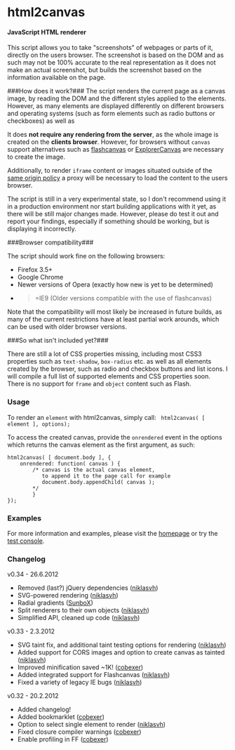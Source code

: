 html2canvas
===========

#### JavaScript HTML renderer ####
       
 This script allows you to take "screenshots" of webpages or parts of it, directly on the users browser. The screenshot is based on the DOM and as such may not be 100% accurate to the real representation as it does not make an actual screenshot, but builds the screenshot based on the information available on the page.


###How does it work?###
The script renders the current page as a canvas image, by reading the DOM and the different styles applied to the elements. However, as many elements are displayed differently on different browsers and operating systems (such as form elements such as radio buttons or checkboxes) as well as 

It does <b>not require any rendering from the server</b>, as the whole image is created on the <b>clients browser</b>. However, for browsers without <code>canvas</code> support alternatives such as <a href="http://flashcanvas.net/">flashcanvas</a> or <a href="http://excanvas.sourceforge.net/">ExplorerCanvas</a> are necessary to create the image. 

Additionally, to render <code>iframe</code> content or images situated outside of the <a href="http://en.wikipedia.org/wiki/Same_origin_policy">same origin policy</a> a proxy will be necessary to load the content to the users browser.

The script is still in a very experimental state, so I don't recommend using it in a production environment nor start building applications with it yet, as there will be still major changes made. However, please do test it out and report your findings, especially if something should be working, but is displaying it incorrectly.
        
###Browser compatibility###

The script should work fine on the following browsers:

* Firefox 3.5+
* Google Chrome 
* Newer versions of Opera (exactly how new is yet to be determined)
* >=IE9 (Older versions compatible with the use of flashcanvas)
        
Note that the compatibility will most likely be increased in future builds, as many of the current restrictions have at least partial work arounds, which can be used with older browser versions.

###So what isn't included yet?###
    
There are still a lot of CSS properties missing, including most CSS3 properties such as <code>text-shadow</code>, <code>box-radius</code> etc. as well as all elements created by the browser, such as radio and checkbox buttons and list icons. I will compile a full list of supported elements and CSS properties soon. 
 There is no support for <code>frame</code> and <code>object</code> content such as Flash.

### Usage ###
To render an `element` with html2canvas, simply call:
` html2canvas( [ element ], options);`

To access the created canvas, provide the `onrendered` event in the options which returns the canvas element as the first argument, as such:

    html2canvas( [ document.body ], {
        onrendered: function( canvas ) {
            /* canvas is the actual canvas element, 
               to append it to the page call for example 
               document.body.appendChild( canvas );
            */
            }
    });
 

### Examples ###

For more information and examples, please visit the <a href="http://html2canvas.hertzen.com">homepage</a> or try the <a href="http://html2canvas.hertzen.com/screenshots.html">test console</a>.

### Changelog ###

v0.34 - 26.6.2012

* Removed (last?) jQuery dependencies (<a href="https://github.com/niklasvh/html2canvas/commit/343b86705fe163766fcf735eb0217130e4bd5b17">niklasvh</a>)
* SVG-powered rendering (<a href="https://github.com/niklasvh/html2canvas/commit/67d3e0d0f59a5a654caf71a2e3be6494ff146c75">niklasvh</a>)
* Radial gradients (<a href="https://github.com/niklasvh/html2canvas/commit/4f22c18043a73c0c3bbf3b5e4d62714c56acd3c7">SunboX</a>)
* Split renderers to their own objects (<a href="https://github.com/niklasvh/html2canvas/commit/94f2f799a457cd29a21cc56ef8c06f1697866739">niklasvh</a>)
* Simplified API, cleaned up code (<a href="https://github.com/niklasvh/html2canvas/commit/c7d526c9eaa6a4abf4754d205fe1dee360c7660e">niklasvh</a>)

v0.33 - 2.3.2012

* SVG taint fix, and additional taint testing options for rendering (<a href="https://github.com/niklasvh/html2canvas/commit/2dc8b9385e656696cb019d615bdfa1d98b17d5d4">niklasvh</a>)
* Added support for CORS images and option to create canvas as tainted (<a href="https://github.com/niklasvh/html2canvas/commit/3ad49efa0032cde25c6ed32a39e35d1505d3b2ef">niklasvh</a>)
* Improved minification saved ~1K! (<a href="https://github.com/cobexer/html2canvas/commit/b82be022b2b9240bd503e078ac980bde2b953e43">cobexer</a>)
* Added integrated support for Flashcanvas (<a href="https://github.com/niklasvh/html2canvas/commit/e9257191519f67d74fd5e364d8dee3c0963ba5fc">niklasvh</a>)
* Fixed a variety of legacy IE bugs (<a href="https://github.com/niklasvh/html2canvas/commit/b65357c55d0701017bafcd357bc654b54d458f8f">niklasvh</a>)

v0.32 - 20.2.2012

* Added changelog!
* Added bookmarklet (<a href="https://github.com/niklasvh/html2canvas/commit/b320dd306e1a2d32a3bc5a71b6ebf6d8c060cde5">cobexer</a>)
* Option to select single element to render (<a href="https://github.com/niklasvh/html2canvas/commit/0cb252ada91c84ef411288b317c03e97da1f12ad">niklasvh</a>)
* Fixed closure compiler warnings (<a href="https://github.com/niklasvh/html2canvas/commit/36ff1ec7aadcbdf66851a0b77f0b9e87e4a8e4a1">cobexer</a>)
* Enable profiling in FF (<a href="https://github.com/niklasvh/html2canvas/commit/bbd75286a8406cf9e5aea01fdb7950d547edefb9">cobexer</a>)

